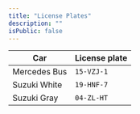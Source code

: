 ```yaml
---
title: "License Plates"
description: ""
isPublic: false
---
```


| Car          | License plate |
|--------------|---------------|
| Mercedes Bus | `15-VZJ-1`    |
| Suzuki White | `19-HNF-7`    |
| Suzuki Gray  | `04-ZL-HT`    |

